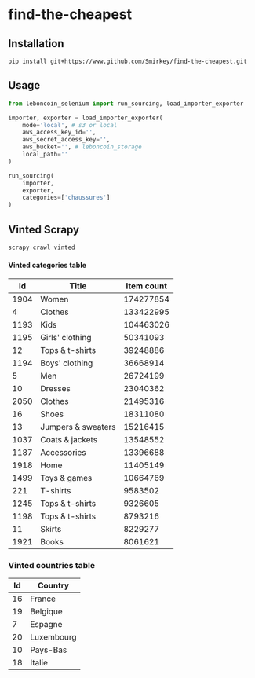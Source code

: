 # find-the-cheapest

## Installation

`pip install git+https://www.github.com/Smirkey/find-the-cheapest.git`

## Usage

```python
from leboncoin_selenium import run_sourcing, load_importer_exporter

importer, exporter = load_importer_exporter(
    mode='local', # s3 or local
    aws_access_key_id='',
    aws_secret_access_key='',
    aws_bucket='', # leboncoin_storage
    local_path=''
)

run_sourcing(
    importer,
    exporter,
    categories=['chaussures']
)
```

## Vinted Scrapy
```bash 
scrapy crawl vinted
```

#### Vinted categories table

|Id|Title|Item count|
|--|-----|----------|
|1904|Women|174277854|
|4|Clothes|133422995|
|1193|Kids|104463026|
|1195|Girls' clothing|50341093|
|12|Tops & t-shirts|39248886|
|1194|Boys' clothing|36668914|
|5|Men|26724199|
|10|Dresses |23040362|
|2050|Clothes|21495316|
|16|Shoes|18311080|
|13|Jumpers & sweaters|15216415|
|1037|Coats & jackets|13548552|
|1187|Accessories|13396688|
|1918|Home|11405149|
|1499|Toys & games|10664769|
|221|T-shirts|9583502|
|1245|Tops & t-shirts|9326605|
|1198|Tops & t-shirts|8793216|
|11|Skirts|8229277|
|1921|Books|8061621|

### Vinted countries table

|Id|Country|
|--|-----|
|16|France|
|19|Belgique|
|7|Espagne|
|20|Luxembourg|
|10|Pays-Bas|
|18|Italie|